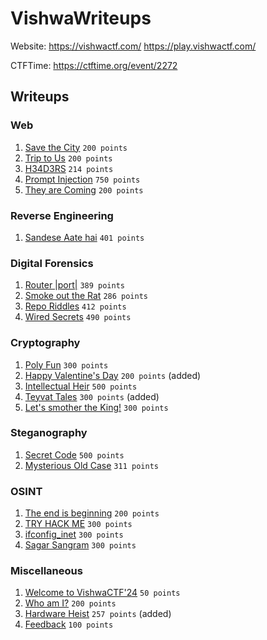 # VishwaWriteups

Website: https://vishwactf.com/ https://play.vishwactf.com/

CTFTime: https://ctftime.org/event/2272

## Writeups

### Web
1. [Save the City](web/save-the-city.md) `200 points`
2. [Trip to Us](web/trip-to-us.md) `200 points`
3. [H34D3RS](web/h34d3rs.md) `214 points`
4. [Prompt Injection](web/prompt-injection.md) `750 points`
5. [They are Coming](web/they-are-coming.md) `200 points`


### Reverse Engineering
1. [Sandese Aate hai](reverse-engineering/sandese-aate-hai.md) `401 points`


### Digital Forensics
1. [Router |port|](digital-forensics/router-port.md) `389 points`
2. [Smoke out the Rat](digital-forensics/smoke-out-the-rat.md) `286 points`
3. [Repo Riddles](digital-forensics/repo-riddles.md) `412 points`
4. [Wired Secrets](digital-forensics/wired-secrets.md) `490 points`


### Cryptography
1. [Poly Fun](cryptography/poly-fun.md) `300 points`
2. [Happy Valentine's Day](cryptography/happy-valentines-day.md) `200 points` (added)
3. [Intellectual Heir](cryptography/intellectual-heir.md) `500 points`
4. [Teyvat Tales](cryptography/teyvat-tales.md) `300 points` (added)
5. [Let's smother the King!](cryptography/lets-smother-the-king.md) `300 points`


### Steganography
1. [Secret Code](steganography/secret-code.md) `500 points`
2. [Mysterious Old Case](steganography/mysterious-old-case.md) `311 points`

### OSINT
1. [The end is beginning](osint/the-end-is-beginning.md) `200 points`
2. [TRY HACK ME](osint/try-hack-me.md) `300 points`
3. [ifconfig_inet](osint/ifconfig_inet.md) `300 points`
4. [Sagar Sangram](osint/sagar-sangram.md) `300 points`


### Miscellaneous
1. [Welcome to VishwaCTF'24](miscellaneous/welcome-to-vishwactf.md) `50 points`
2. [Who am I?](miscellaneous/who-am-i.md) `200 points`
3. [Hardware Heist](miscellaneous/hardware-heist.md) `257 points` (added)
4. [Feedback](miscellaneous/feedback.md) `100 points`